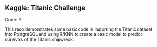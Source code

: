 ## Kaggle: Titanic Challenge

Code: R

This repo demonstrates some basic code in importing the Titanic dataset into PostgreSQL and using R/KNN to create a basic model to predict survivals of the Titanic shipwreck.